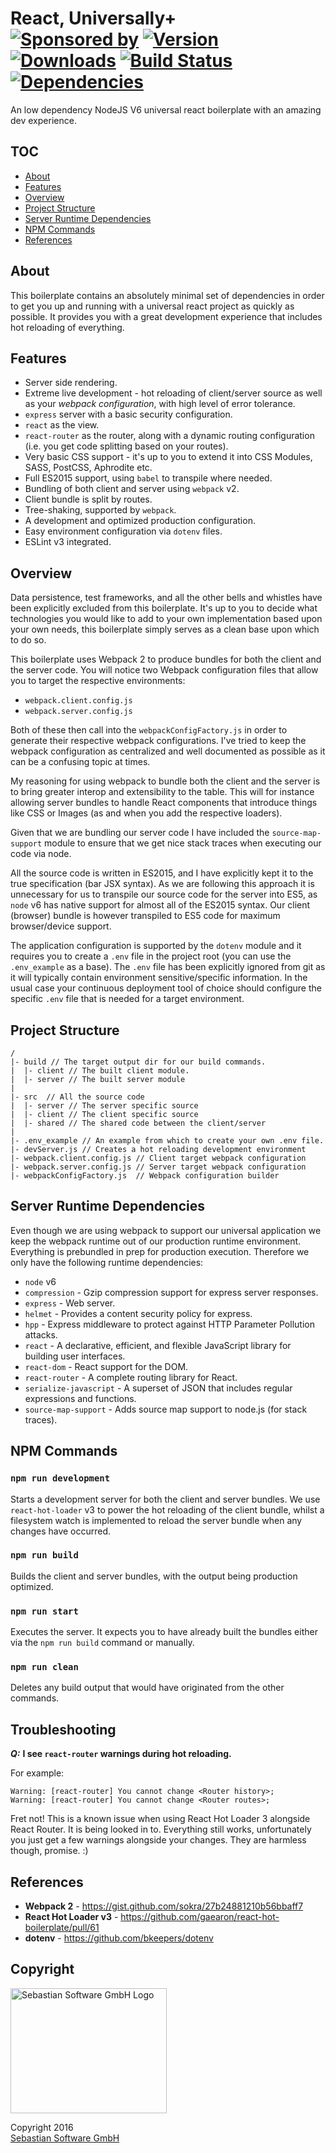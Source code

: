 # React, Universally+<br/>[![Sponsored by][sponsor-img]][sponsor] [![Version][npm-version-img]][npm] [![Downloads][npm-downloads-img]][npm] [![Build Status][ci-img]][ci] [![Dependencies][deps-img]][deps]

[sponsor-img]: https://img.shields.io/badge/Sponsored%20by-Sebastian%20Software-692446.svg
[sponsor]: https://www.sebastian-software.de
[ci-img]: https://travis-ci.org/sebastian-software/advanced-boilerplate.svg?branch=master
[ci]: https://travis-ci.org/sebastian-software/advanced-boilerplate
[deps]: https://david-dm.org/sebastian-software/advanced-boilerplate
[deps-img]: https://david-dm.org/sebastian-software/advanced-boilerplate.svg
[npm]: https://www.npmjs.com/package/advanced-boilerplate
[npm-downloads-img]: https://img.shields.io/npm/dm/advanced-boilerplate.svg
[npm-version-img]: https://img.shields.io/npm/v/advanced-boilerplate.svg

An low dependency NodeJS V6 universal react boilerplate with an amazing dev experience.


## TOC

 - [About](https://github.com/sebastian-software/advanced-boilerplate#about)
 - [Features](https://github.com/sebastian-software/advanced-boilerplate#features)
 - [Overview](https://github.com/sebastian-software/advanced-boilerplate#overview)
 - [Project Structure](https://github.com/sebastian-software/advanced-boilerplate#project-structure)
 - [Server Runtime Dependencies](https://github.com/sebastian-software/advanced-boilerplate#server-runtime-dependencies)
 - [NPM Commands](https://github.com/sebastian-software/advanced-boilerplate#npm-script-commands)
 - [References](https://github.com/sebastian-software/advanced-boilerplate#references)


## About

This boilerplate contains an absolutely minimal set of dependencies in order to get you up and running with a universal react project as quickly as possible. It provides you with a great development experience that includes hot reloading of everything.



## Features

  - Server side rendering.
  - Extreme live development - hot reloading of client/server source as well as your _webpack configuration_, with high level of error tolerance.
  - `express` server with a basic security configuration.
  - `react` as the view.
  - `react-router` as the router, along with a dynamic routing configuration (i.e. you get code splitting based on your routes).
  - Very basic CSS support - it's up to you to extend it into CSS Modules, SASS, PostCSS, Aphrodite etc.
  - Full ES2015 support, using `babel` to transpile where needed.
  - Bundling of both client and server using `webpack` v2.
  - Client bundle is split by routes.
  - Tree-shaking, supported by `webpack`.
  - A development and optimized production configuration.
  - Easy environment configuration via `dotenv` files.
  - ESLint v3 integrated.


## Overview

Data persistence, test frameworks, and all the other bells and whistles have been explicitly excluded from this boilerplate. It's up to you to decide what technologies you would like to add to your own implementation based upon your own needs, this boilerplate simply serves as a clean base upon which to do so.

This boilerplate uses Webpack 2 to produce bundles for both the client and the
server code. You will notice two Webpack configuration files that allow you to target the respective environments:

   - `webpack.client.config.js`
   - `webpack.server.config.js`

Both of these then call into the `webpackConfigFactory.js` in order to generate their respective webpack configurations. I've tried to keep the webpack configuration as centralized and well documented as possible as it can be a confusing topic at times.

My reasoning for using webpack to bundle both the client and the server is to bring greater interop and extensibility to the table. This will for instance allowing server bundles to handle React components that introduce things like CSS or Images (as and when you add the respective loaders).

Given that we are bundling our server code I have included the `source-map-support` module to ensure that we get nice stack traces when executing our code via node.

All the source code is written in ES2015, and I have explicitly kept it to the true specification (bar JSX syntax). As we are following this approach it is unnecessary for us to transpile our source code for the server into ES5, as `node` v6 has native support for almost all of the ES2015 syntax. Our client (browser) bundle is however transpiled to ES5 code for maximum browser/device support.

The application configuration is supported by the `dotenv` module and it requires you to create a `.env` file in the project root (you can use the `.env_example` as a base). The `.env` file has been explicitly ignored from git as it will typically contain environment sensitive/specific information. In the usual case your continuous deployment tool of choice should configure the specific `.env` file that is needed for a target environment.



## Project Structure

```
/
|- build // The target output dir for our build commands.
|  |- client // The built client module.
|  |- server // The built server module
|
|- src  // All the source code
|  |- server // The server specific source
|  |- client // The client specific source
|  |- shared // The shared code between the client/server
|
|- .env_example // An example from which to create your own .env file.
|- devServer.js // Creates a hot reloading development environment
|- webpack.client.config.js // Client target webpack configuration
|- webpack.server.config.js // Server target webpack configuration
|- webpackConfigFactory.js  // Webpack configuration builder
```



## Server Runtime Dependencies

Even though we are using webpack to support our universal application we keep the webpack runtime out of our production runtime environment. Everything is prebundled in prep for production execution. Therefore we only have the following runtime dependencies:

  - `node` v6
  - `compression` - Gzip compression support for express server responses.
  - `express` - Web server.
  - `helmet` - Provides a content security policy for express.
  - `hpp` - Express middleware to protect against HTTP Parameter Pollution attacks.
  - `react` - A declarative, efficient, and flexible JavaScript library for building user interfaces.
  - `react-dom` - React support for the DOM.
  - `react-router` - A complete routing library for React.
  - `serialize-javascript` - A superset of JSON that includes regular expressions and functions.
  - `source-map-support` - Adds source map support to node.js (for stack traces).


## NPM Commands

### `npm run development`

Starts a development server for both the client and server bundles. We use `react-hot-loader` v3 to power the hot reloading of the client bundle, whilst a filesystem watch is implemented to reload the server bundle when any changes have occurred.

### `npm run build`

Builds the client and server bundles, with the output being production optimized.

### `npm run start`

Executes the server. It expects you to have already built the bundles either via the `npm run build` command or manually.

### `npm run clean`

Deletes any build output that would have originated from the other commands.



## Troubleshooting

___Q:___ __I see `react-router` warnings during hot reloading.__

For example:

```
Warning: [react-router] You cannot change <Router history>;
Warning: [react-router] You cannot change <Router routes>;
```

Fret not! This is a known issue when using React Hot Loader 3 alongside React Router. It is being looked in to. Everything still works, unfortunately you just get a few warnings alongside your changes. They are harmless though, promise. :)



## References

  - __Webpack 2__ - https://gist.github.com/sokra/27b24881210b56bbaff7
  - __React Hot Loader v3__ - https://github.com/gaearon/react-hot-boilerplate/pull/61
  - __dotenv__ - https://github.com/bkeepers/dotenv



## Copyright

<img src="https://raw.githubusercontent.com/sebastian-software/s15e-javascript/master/assets/sebastiansoftware.png" alt="Sebastian Software GmbH Logo" width="250" height="200"/>

Copyright 2016<br/>[Sebastian Software GmbH](http://www.sebastian-software.de)
